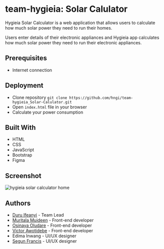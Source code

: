 # team-hygieia: Solar Calulator
Hygieia Solar Calculator is a web application that allows users to calculate how much solar power they need to run their homes.

Users enter details of their electronic appliances and Hygieia app calculates how much solar power they need to run their electronic appliances.

## Prerequisites
* Internet connection

## Deployment
* Clone repository `git clone https://github.com/hngi/team-hygieia_Solar-Calulator.git`
* Open `index.html` file in your browser
* Calculate your power consumption

## Built With
* HTML
* CSS
* JavaScript
* Bootstrap
* Figma

## Screenshot
![hygieia solar calculator home](https://github.com/segunfrancis/team-hygieia_Solar-Calulator/blob/master/hygieia_home_screenshot.png)

## Authors
* [Duru Ifeanyi](https://github.com/devifymatt) - Team Lead
* [Muritala Muideen](https://github.com/MuideenAM) - Front-end developer
* [Osinaya Oludare](https://github.com/Hodre) - Front-end developer
* [Victor Awotidebe](https://github.com/debilistic) - Front-end developer
* Edima Inwang - UI/UX designer
* [Segun Francis](https://github.com/segunfrancis) - UI/UX designer
